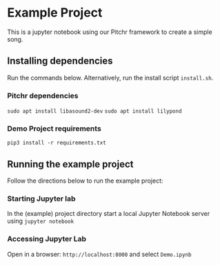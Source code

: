 # Example Project
This is a jupyter notebook using our Pitchr framework to create a simple song.

## Installing dependencies
Run the commands below. Alternatively, run the install script `install.sh`.

### Pitchr dependencies
`sudo apt install libasound2-dev`
`sudo apt install lilypond`

### Demo Project requirements
`pip3 install -r requirements.txt`

## Running the example project
Follow the directions below to run the example project:

### Starting Jupyter lab
In the (example) project directory start a local Jupyter Notebook server using `jupyter notebook`

### Accessing Jupyter Lab
Open in a browser: `http://localhost:8000` and select `Demo.ipynb`

